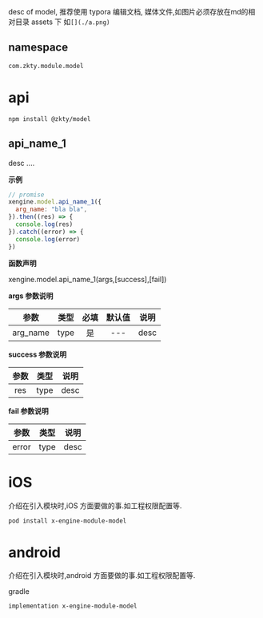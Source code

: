 


desc of model, 推荐使用  typora  编辑文档, 媒体文件,如图片必须存放在md的相对目录 assets 下 如`[](./a.png)`
 
## namespace
```
com.zkty.module.model
```


# api

```
npm install @zkty/model
```

## api_name_1
desc ....

**示例**	

```javascript
// promise
xengine.model.api_name_1({
  arg_name: "bla bla",
}).then((res) => {
  console.log(res)
}).catch((error) => {
  console.log(error)
})
```

**函数声明**
  
xengine.model.api_name_1(args,[success],[fail])
  

**args 参数说明**

|    参数    |  类型  | 必填 | 默认值  |       说明       |
| :--------: | :----: | :--: | :-----: | :--------------: |
|   arg_name    | type |  是  |   ---   |   desc   |

**success 参数说明**

|    参数    |  类型  |       说明       |
| :--------: | :----: |  :--------------: |
|   res    | type |     desc   |

**fail 参数说明**

|    参数    |  类型  |       说明       |
| :--------: | :----: |  :--------------: |
|   error    | type |     desc   |





# iOS
介绍在引入模块时,iOS 方面要做的事.如工程权限配置等.

```
pod install x-engine-module-model
```


# android
介绍在引入模块时,android 方面要做的事.如工程权限配置等.

gradle
```
implementation x-engine-module-model
```


